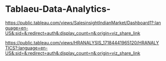 # Tablaeu-Data-Analytics-

https://public.tableau.com/views/SalesinsightIndianMarket/Dashboard1?:language=en-US&:sid=&:redirect=auth&:display_count=n&:origin=viz_share_link

https://public.tableau.com/views/HRANALYSIS_17184441965120/HRANALYTICS?:language=en-US&:sid=&:redirect=auth&:display_count=n&:origin=viz_share_link
